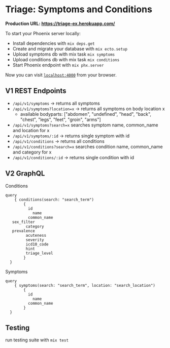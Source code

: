 # Triage: Symptoms and Conditions

**Production URL: https://triage-ex.herokuapp.com/**

To start your Phoenix server locally:

  * Install dependencies with `mix deps.get`
  * Create and migrate your database with `mix ecto.setup`
  * Upload symptoms db with mix task `mix symptoms`
  * Upload conditions db with mix task `mix conditions`
  * Start Phoenix endpoint with `mix phx.server`

Now you can visit [`localhost:4000`](http://localhost:4000) from your browser.

## V1 REST Endpoints

  * `/api/v1/symptoms` -> returns all symptoms
  * `/api/v1/symptoms?location=x` -> returns all symptoms on body location x
    * available bodyparts: ["abdomen", "undefined", "head", "back", "chest", "legs", "feet", "groin", "arms"]
  * `/api/v1/symptoms?search=x` searches symptom name, common_name and location for x
  * `/api/v1/symptoms/:id` -> returns single symptom with id
  * `/api/v1/conditions` -> returns all conditions
  * `/api/v1/conditions?search=x` searches condition name, common_name and category for x
  * `/api/v1/conditions/:id` -> returns single condition with id
  
## V2 GraphQL
Conditions
  ```
  query 
	  { conditions(search: "search_term")
		  { 
		  	id
			  name
		  	common_name
     sex_filter
		   category
     prevalence
		   acuteness
		   severity
		   icd10_code
		   hint
		   triage_level
		  } 
  	}
  ```
  
  Symptoms
  ```
  query 
	  { symptoms(search: "search_term", location: "search_location")
		  { 
		  	id
			  name
		  	common_name
		  } 
  	}
  ```
  
  ## Testing
  run testing suite with `mix test`
